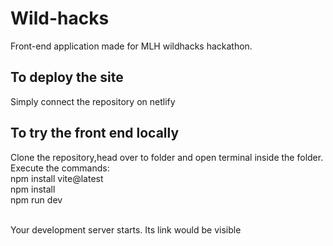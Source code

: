 # Wild-hacks

Front-end application made for MLH wildhacks hackathon.

<h2>To deploy the site</h2>
Simply connect the repository on netlify
<h2>To try the front end locally</h2>

Clone the repository,head over to folder and open terminal inside the folder. Execute the commands: 
<br>
npm install vite@latest
<br>
npm install
<br>
npm run dev

<br>
Your development server starts. Its link would be visible
